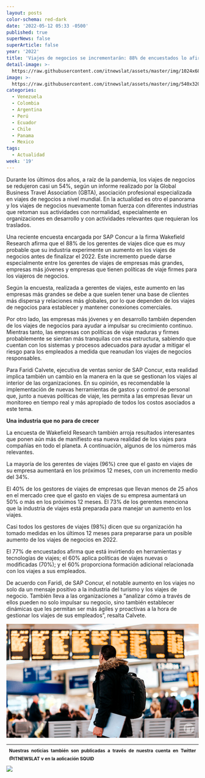 ```yaml
---
layout: posts
color-schema: red-dark
date: '2022-05-12 05:33 -0500'
published: true
superNews: false
superArticle: false
year: '2022'
title: 'Viajes de negocios se incrementarán: 88% de encuestados lo afirma'
detail-image: >-
  https://raw.githubusercontent.com/itnewslat/assets/master/img/1024x680/hombre-en-aeropuerto-g.jpg
image: >-
  https://raw.githubusercontent.com/itnewslat/assets/master/img/540x320/hombre-en-aeropuerto-p.jpg
categories:
  - Venezuela
  - Colombia
  - Argentina
  - Perú
  - Ecuador
  - Chile
  - Panama
  - Mexico
tags:
  - Actualidad
week: '19'
---
```

Durante los últimos dos años, a raíz de la pandemia, los viajes de negocios se redujeron casi un 54%, según un informe realizado por la Global Business Travel Association (GBTA), asociación profesional especializada en viajes de negocios a nivel mundial. En la actualidad es otro el panorama y los viajes de negocios nuevamente toman fuerza con diferentes industrias que retoman sus actividades con normalidad, especialmente en organizaciones en desarrollo y con actividades relevantes que requieran los traslados.

Una reciente encuesta encargada por SAP Concur a la firma Wakefield Research afirma que el 88% de los gerentes de viajes dice que es muy probable que su industria experimente un aumento en los viajes de negocios antes de finalizar el 2022. Este incremento puede darse especialmente entre los gerentes de viajes de empresas más grandes, empresas más jóvenes y empresas que tienen políticas de viaje firmes para los viajeros de negocios.

Según la encuesta, realizada a gerentes de viajes, este aumento en las empresas más grandes se debe a que suelen tener una base de clientes más dispersa y relaciones más globales, por lo que dependen de los viajes de negocios para establecer y mantener conexiones comerciales.

Por otro lado, las empresas más jóvenes y en desarrollo también dependen de los viajes de negocios para ayudar a impulsar su crecimiento continuo. Mientras tanto, las empresas con políticas de viaje maduras y firmes probablemente se sientan más tranquilas con esa estructura, sabiendo que cuentan con los sistemas y procesos adecuados para ayudar a mitigar el riesgo para los empleados a medida que reanudan los viajes de negocios responsables.

Para Faridi Calvete, ejecutiva de ventas senior de SAP Concur, esta realidad implica también un cambio en la manera en la que se gestionan los viajes al interior de las organizaciones. En su opinión, es recomendable la implementación de nuevas herramientas de gastos y control de personal que, junto a nuevas políticas de viaje, les permita a las empresas llevar un monitoreo en tiempo real y más apropiado de todos los costos asociados a este tema.

**Una industria que no para de crecer**

La encuesta de Wakefield Research también arroja resultados interesantes que ponen aún más de manifiesto esa nueva realidad de los viajes para compañías en todo el planeta. A continuación, algunos de los números más relevantes.

La mayoría de los gerentes de viajes (96%) cree que el gasto en viajes de su empresa aumentará en los próximos 12 meses, con un incremento medio del 34%.

El 40% de los gestores de viajes de empresas que llevan menos de 25 años en el mercado cree que el gasto en viajes de su empresa aumentará un 50% o más en los próximos 12 meses.
El 73% de los gerentes menciona que la industria de viajes está preparada para manejar un aumento en los viajes.

Casi todos los gestores de viajes (98%) dicen que su organización ha tomado medidas en los últimos 12 meses para prepararse para un posible aumento de los viajes de negocios en 2022.

El 77% de encuestados afirma que está invirtiendo en herramientas y tecnologías de viajes; el 60% aplica políticas de viajes nuevas o modificadas (70%); y el 60% proporciona formación adicional relacionada con los viajes a sus empleados.

De acuerdo con Faridi, de SAP Concur, el notable aumento en los viajes no solo da un mensaje positivo a la industria del turismo y los viajes de negocio. También lleva a las organizaciones a “analizar cómo a través de ellos pueden no solo impulsar su negocio, sino también establecer dinámicas que les permitan ser más ágiles y proactivas a la hora de gestionar los viajes de sus empleados”, resalta Calvete.

![](https://raw.githubusercontent.com/itnewslat/assets/master/img/540x320/hombre-en-aeropuerto-p.jpg)

<table style="height: 42px;" width="569">
<tbody>
<tr>
<td style="text-align: justify;"><sub><strong>Nuestras noticias también son publicadas a través de nuestra cuenta en Twitter <a href="https://twitter.com/itnewslat?lang=es">@ITNEWSLAT</a> y en la aplicación <a href="https://squidapp.co/en/">SQUID</a></strong></sub></td>
</tr>
</tbody>
</table>

<img src="https://tracker.metricool.com/c3po.jpg?hash=56f88a41e39ab42c063cc51676587a04"/>